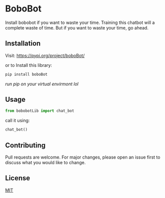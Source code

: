 # BoboBot

Install bobobot if you want to waste your time. Training this chatbot will a complete waste of time. But if you want to waste your time, go ahead.

## Installation
Visit: https://pypi.org/project/boboBot/

or to Install this library:
```bash
pip install boboBot
```
*run pip on your virtual envirmont lol*

## Usage
```python
from bobobotLib import chat_bot
```
call it using:
```python
chat_bot()
```
## Contributing
Pull requests are welcome. For major changes, please open an issue first to discuss what you would like to change.

## License
[MIT](https://choosealicense.com/licenses/mit/)


